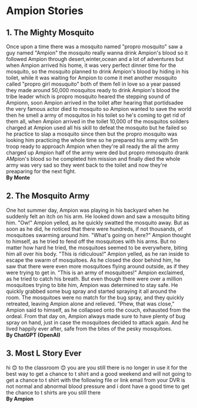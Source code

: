 # Ampion Stories

## 1. The Mighty Mosquito
Once upon a time there was a mosquito named "propro mosquito" saw a guy named "Ampion" the mosquito really wanna drink Ampion's blood so it followed Ampion through desert,winter,ocean and a lot of adventures but when Ampion arrived his home, it was very perfect dinner time for the mosquito, so the mosquito planned to drink Ampion's blood by hiding in his toilet, while it was waiting for Ampion to come it met another mosquito called "propro girl mosuquito" both of them fell in love so a year passed they made around 50,000 mosquitos ready to drink Ampion's blood the tribe leader which is propro mosquito heared the stepping sound of Ampionn, soon Ampion arrived in the toilet after hearing that portidsadee the very famous actor died to mosquito so Ampion wanted to save the world then he smell a army of mosquitos in his toilet so he's coming to get rid of them all, when Ampion arrived in the toilet 10,000 of the mosquitos soilders charged at Ampion used all his skill to defeat the mosquito but he failed so he practice to slap a mosquito since then but the propro mosquito was looking him practicing the whole time so he prepared his army with 5m troop ready to approach Ampion when they're all ready the all the army charged up Ampion half of the army were ded but propro mmosquito drank AMpion's blood so he completed him mission and finally died the whole army was very sad so they went back to the toilet and now they're preaparing for the next fight.<br>
**By Monte**

## 2. The Mosquito Army
One hot summer day, Ampion was playing in his backyard when he suddenly felt an itch on his arm. He looked down and saw a mosquito biting him.
"Ow!" Ampion yelled, as he quickly swatted the mosquito away.
But as soon as he did, he noticed that there were hundreds, if not thousands, of mosquitoes swarming around him.
"What's going on here?" Ampion thought to himself, as he tried to fend off the mosquitoes with his arms.
But no matter how hard he tried, the mosquitoes seemed to be everywhere, biting him all over his body.
"This is ridiculous!" Ampion yelled, as he ran inside to escape the swarm of mosquitoes.
As he closed the door behind him, he saw that there were even more mosquitoes flying around outside, as if they were trying to get in.
"This is an army of mosquitoes!" Ampion exclaimed, as he tried to catch his breath.
But even though there were over a million mosquitoes trying to bite him, Ampion was determined to stay safe. He quickly grabbed some bug spray and started spraying it all around the room.
The mosquitoes were no match for the bug spray, and they quickly retreated, leaving Ampion alone and relieved.
"Phew, that was close," Ampion said to himself, as he collapsed onto the couch, exhausted from the ordeal.
From that day on, Ampion always made sure to have plenty of bug spray on hand, just in case the mosquitoes decided to attack again. And he lived happily ever after, safe from the bites of the pesky mosquitoes.<br>
**By ChatGPT (OpenAI)**

## 3. Most L Story Ever
hi 😊 to the classroom 😊 you are you still there is no longer in use it for the best way to get a chance to t shirt and a good weekend and will not going to get a chance to t shirt with the following file or link email from your DVR is not normal and abnormal blood pressure and i dont have a good time to get the chance to t shirts are you still there<br>
**By Ampion**
